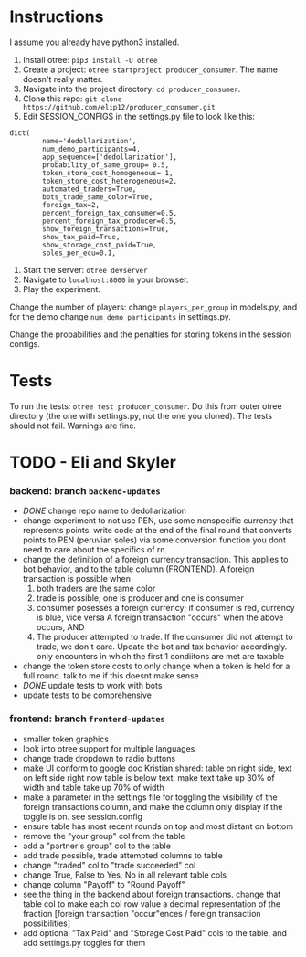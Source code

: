 # Instructions
I assume you already have python3 installed.
1. Install otree: `pip3 install -U otree`
1. Create a project: `otree startproject producer_consumer`. The name doesn't
really matter.
1. Navigate into the project directory: `cd producer_consumer`.
1. Clone this repo: `git clone https://github.com/elip12/producer_consumer.git`
1. Edit SESSION_CONFIGS in the settings.py file to look like this:
```
dict(
        name='dedollarization',
        num_demo_participants=4,
        app_sequence=['dedollarization'],
        probability_of_same_group= 0.5,
        token_store_cost_homogeneous= 1,
        token_store_cost_heterogeneous=2,
        automated_traders=True,
        bots_trade_same_color=True,
        foreign_tax=2,
        percent_foreign_tax_consumer=0.5,
        percent_foreign_tax_producer=0.5,
        show_foreign_transactions=True,
        show_tax_paid=True,
        show_storage_cost_paid=True,
        soles_per_ecu=0.1, 
```
 1. Start the server: `otree devserver`
 1. Navigate to `localhost:8000` in your browser.
 1. Play the experiment.

Change the number of players: change `players_per_group` in models.py,
and for the demo change `num_demo_participants` in settings.py.

Change the probabilities and the penalties for storing tokens in the session configs.

# Tests
To run the tests: `otree test producer_consumer`. Do this from outer otree directory
(the one with settings.py, not the one you cloned).
The tests should not fail. Warnings are fine.

# TODO - Eli and Skyler

### backend: branch `backend-updates`
- *DONE* change repo name to dedollarization
- change experiment to not use PEN, use some nonspecific currency that represents
points. write code at the end of the final round that converts points to PEN (peruvian soles)
via some conversion function you dont need to care about the specifics of rn.
- change the definition of a foreign currency transaction. This applies to
bot behavior, and to the table column (FRONTEND). A foreign transaction is possible when
    1. both traders are the same color
    2. trade is possible; one is producer and one is consumer
    3. consumer posesses a foreign currency; if consumer is red, currency is blue, vice versa
A foreign transaction "occurs" when the above occurs, AND
    4. The producer attempted to trade. If the consumer did not attempt to trade, we don't care.
Update the bot and tax behavior accordingly. only encounters in which the first 1 condiitons are met are taxable
- change the token store costs to only change when a token is held for a full round. talk to me if this doesnt make sense
- *DONE* update tests to work with bots
- update tests to be comprehensive

### frontend: branch `frontend-updates`
- smaller token graphics
- look into otree support for multiple languages
- change trade dropdown to radio buttons
- make UI conform to google doc Kristian shared: table on right side, text on left side
    right now table is below text.
    make text take up 30% of width and table take up 70% of width
- make a parameter in the settings file for toggling the visibility of the foreign transactions
column, and make the column only display if the toggle is on. see session.config
- ensure table has most recent rounds on top and most distant on bottom
- remove the "your group" col from the table
- add a "partner's group" col to the table
- add trade possible, trade attempted columns to table
- change "traded" col to "trade succeeded" col
- change True, False to Yes, No in all relevant table cols
- change column "Payoff" to "Round Payoff"
- see the thing in the backend about foreign transactions. change that table col
to make each col row value a decimal representation of the fraction [foreign transaction "occur"ences / foreign transaction possibilities]
- add optional "Tax Paid" and "Storage Cost Paid" cols to the table, and add settings.py toggles for them

